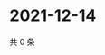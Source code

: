 # 2021-12-14

共 0 条

<!-- BEGIN WEIBO -->
<!-- 最后更新时间 Tue Dec 14 2021 12:11:25 GMT+0800 (China Standard Time) -->

<!-- END WEIBO -->
